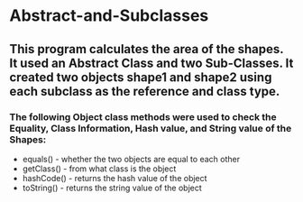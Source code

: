 # Abstract-and-Subclasses
## This program calculates the area of the shapes. It used an Abstract Class and two Sub-Classes. It created two objects shape1 and shape2 using each subclass as the reference and class type.
### The following Object class methods were used to check the Equality, Class Information, Hash value, and String value of the Shapes:
* equals() - whether the two objects are equal to each other
* getClass() - from what class is the object 
* hashCode() - returns the hash value of the object
* toString() - returns the string value of the object

